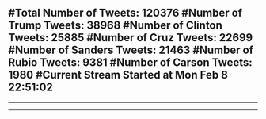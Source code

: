#Total Number of Tweets: 120376 
#Number of Trump Tweets: 38968
#Number of Clinton Tweets: 25885
#Number of Cruz Tweets: 22699
#Number of Sanders Tweets: 21463
#Number of Rubio Tweets: 9381
#Number of Carson Tweets: 1980
#Current Stream Started at Mon Feb  8 22:51:02
---
---
---
